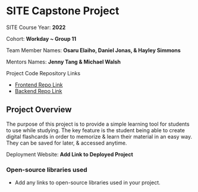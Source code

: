 # SITE Capstone Project

SITE Course Year: **2022**

Cohort: **Workday ~ Group 11**

Team Member Names: **Osaru Elaiho, Daniel Jonas, & Hayley Simmons**

Mentors Names: **Jenny Tang & Michael Walsh**

Project Code Repository Links

* [Frontend Repo Link]()
* [Backend Repo Link]()

## Project Overview

The purpose of this project is to provide a simple learning tool for students to use while studying. The key feature is the student being able to create digital flashcards in order to memorize & learn their material in an easy way. They can be saved for later, & accessed anytime.

Deployment Website: **Add Link to Deployed Project**

### Open-source libraries used

- Add any links to open-source libraries used in your project.
